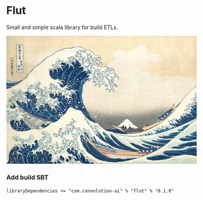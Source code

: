 # Flut

Small and simple scala library for build ETLs.

![alt text](flut.jpg)


### Add build SBT
```
libraryDependencies += "com.convolution-ai" % "flut" % "0.1.0"
```
